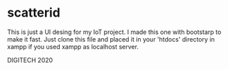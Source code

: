 # scatterid
This is just a UI desing for my IoT project. I made this one with bootstarp to make it fast.
Just clone this file and placed it in your 'htdocs' directory in xampp if you used xampp as localhost server.

DIGITECH 2020